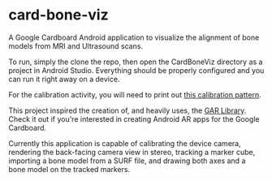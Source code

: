 # card-bone-viz
A Google Cardboard Android application to visualize the alignment of bone models from MRI and Ultrasound scans.

To run, simply the clone the repo, then open the CardBoneViz directory as a project in Android Studio. Everything should be properly configured and you can run it right away on a device.

For the calibration activity, you will need to print out [this calibration pattern](https://raw.githubusercontent.com/LongerVision/OpenCV_Examples/master/markers/pattern_acircles.png).

This project inspired the creation of, and heavily uses, the [GAR Library](https://github.com/davrempe/cardboardAR-lib). Check it out if you're interested in creating Android AR apps for the Google Cardboard. 

Currently this application is capable of calibrating the device camera, rendering the back-facing camera view in stereo, tracking a marker cube, importing a bone model from a SURF file, and drawing both axes and a bone model on the tracked markers.

